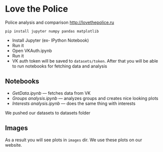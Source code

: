 # Love the Police
Police analysis and comparison
http://lovethepolice.ru

```pip install jupyter numpy pandas matplotlib```

* Install Jupyter (ex- IPython Notebook)
* Run it
* Open VKAuth.ipynb
* Run it
* VK auth token will be saved to `datasets/token`. After that you will be able to run notebooks for fetching data and analysis

## Notebooks

* *GetData.ipynb* — fetches data from VK
* *Groups analysis.ipynb* — analyzes groups and creates nice looking plots
* *Interests analysis.ipynb* — does the same thing with interests

We pushed our datasets to datasets folder

## Images

As a result you will see plots in `images` dir. We use these plots on our website.

